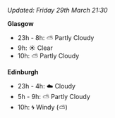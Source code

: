 *Updated: Friday 29th March 21:30*

**Glasgow**

* 23h - 8h: :partly_sunny: Partly Cloudy
* 9h: :sunny: Clear
* 10h: :partly_sunny: Partly Cloudy

**Edinburgh**

* 23h - 4h: :cloud: Cloudy
* 5h - 9h: :partly_sunny: Partly Cloudy
* 10h: :cyclone: Windy (:partly_sunny:)
